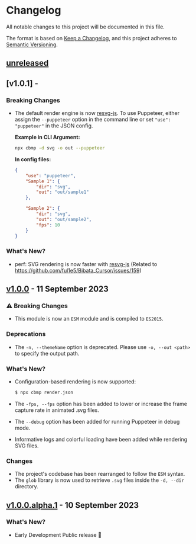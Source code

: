 # Changelog

All notable changes to this project will be documented in this file.

The format is based on [Keep a Changelog](https://keepachangelog.com/en/1.0.0/),
and this project adheres to [Semantic Versioning](https://semver.org/spec/v2.0.0.html).

## [unreleased]

## [v1.0.1] -

### Breaking Changes

-   The default render engine is now [resvg-js](https://github.com/yisibl/resvg-js).
    To use Puppeteer, either assign the `--puppeteer` option in the command line or set `"use": "puppeteer"` in the JSON config.

    **Example in CLI Argument:**

    ```bash
    npx cbmp -d svg -o out --puppeteer
    ```

    **In config files:**

    ```json
    {
        "use": "puppeteer",
        "Sample 1": {
            "dir": "svg",
            "out": "out/sample1"
        },

        "Sample 2": {
            "dir": "svg",
            "out": "out/sample2",
            "fps": 10
        }
    }
    ```

### What's New?

-   perf: SVG rendering is now faster with [resvg-js](https://github.com/yisibl/resvg-js) (Related to https://github.com/ful1e5/Bibata_Cursor/issues/159)

## [v1.0.0] - 11 September 2023

### :warning: Breaking Changes

-   This module is now an `ESM` module and is compiled to `ES2015`.

### Deprecations

-   The `-n, --themeName` option is deprecated. Please use `-o, --out <path>` to specify the output path.

### What's New?

-   Configuration-based rendering is now supported:

    ```bash
    $ npx cbmp render.json
    ```

-   The `-fps, --fps` option has been added to lower or increase the frame capture rate in animated .svg files.
-   The `--debug` option has been added for running Puppeteer in debug mode.
-   Informative logs and colorful loading have been added while rendering SVG files.

### Changes

-   The project's codebase has been rearranged to follow the `ESM` syntax.
-   The `glob` library is now used to retrieve `.svg` files inside the `-d, --dir` directory.

## [v1.0.0.alpha.1] - 10 September 2023

### What's New?

-   Early Development Public release 🎊

[unreleased]: https://github.com/ful1e5/Bibata_Cursor/compare/v1.0.0...main
[v1.0.0]: https://github.com/ful1e5/Bibata_Cursor/compare/v1.0.0...v1.0.0.alpha.1
[v1.0.0.alpha.1]: https://github.com/ful1e5/cbmp/tree/v1.0.0.alpha.1
